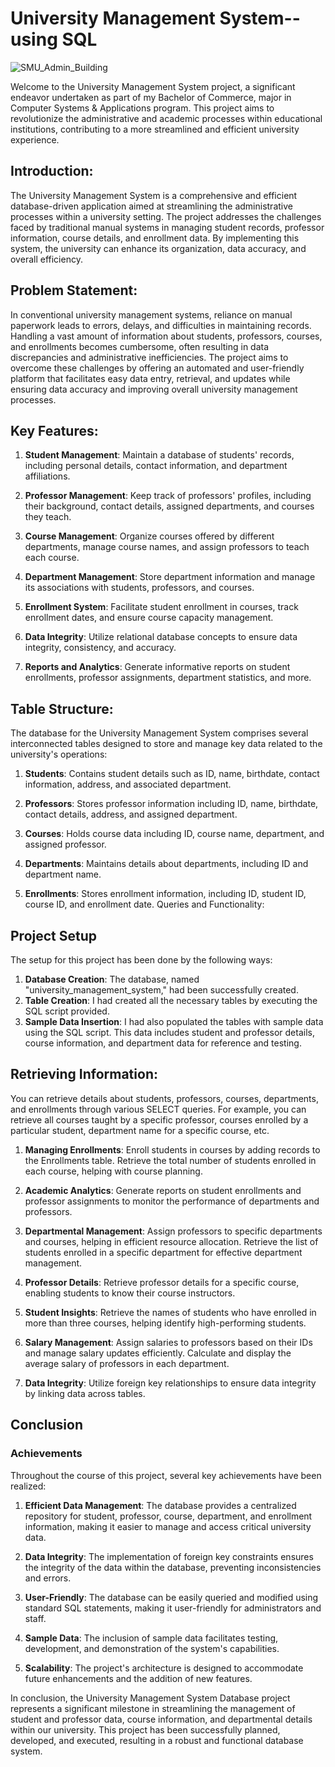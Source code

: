 # University Management System--using SQL
![SMU_Admin_Building](https://github.com/preemaldsouzaa/University-Management-System---SQL/assets/117831091/bdd6c01f-0260-4763-a1c5-deeb27602bb0)

Welcome to the University Management System project, a significant endeavor undertaken as part of my Bachelor of Commerce, major in Computer Systems & Applications program. This project aims to revolutionize the administrative and academic processes within educational institutions, contributing to a more streamlined and efficient university experience.

## Introduction:

The University Management System is a comprehensive and efficient database-driven application aimed at streamlining the administrative processes within a university setting. The project addresses the challenges faced by traditional manual systems in managing student records, professor information, course details, and enrollment data. By implementing this system, the university can enhance its organization, data accuracy, and overall efficiency.

## Problem Statement:

In conventional university management systems, reliance on manual paperwork leads to errors, delays, and difficulties in maintaining records. Handling a vast amount of information about students, professors, courses, and enrollments becomes cumbersome, often resulting in data discrepancies and administrative inefficiencies. The project aims to overcome these challenges by offering an automated and user-friendly platform that facilitates easy data entry, retrieval, and updates while ensuring data accuracy and improving overall university management processes.

## Key Features:

1. **Student Management**: Maintain a database of students' records, including personal details, contact information, and department affiliations.

2. **Professor Management**: Keep track of professors' profiles, including their background, contact details, assigned departments, and courses they teach.

3. **Course Management**: Organize courses offered by different departments, manage course names, and assign professors to teach each course.

4. **Department Management**: Store department information and manage its associations with students, professors, and courses.

5. **Enrollment System**: Facilitate student enrollment in courses, track enrollment dates, and ensure course capacity management.

6. **Data Integrity**: Utilize relational database concepts to ensure data integrity, consistency, and accuracy.

7. **Reports and Analytics**: Generate informative reports on student enrollments, professor assignments, department statistics, and more.

## Table Structure:

The database for the University Management System comprises several interconnected tables designed to store and manage key data related to the university's operations:

1. **Students**: Contains student details such as ID, name, birthdate, contact information, address, and associated department.

2. **Professors**: Stores professor information including ID, name, birthdate, contact details, address, and assigned department.

3. **Courses**: Holds course data including ID, course name, department, and assigned professor.

4. **Departments**: Maintains details about departments, including ID and department name.

5. **Enrollments**: Stores enrollment information, including ID, student ID, course ID, and enrollment date.
Queries and Functionality:

## Project Setup
The setup for this project has been done by the following ways:

1. **Database Creation**: The database, named "university_management_system," had been successfully created.
2. **Table Creation**: I had created all the necessary tables by executing the SQL script provided.
3. **Sample Data Insertion**: I had also populated the tables with sample data using the SQL script. This data includes student and professor details, course information, and department data for reference and testing.

## Retrieving Information:
You can retrieve details about students, professors, courses, departments, and enrollments through various SELECT queries.
For example, you can retrieve all courses taught by a specific professor, courses enrolled by a particular student, department name for a specific course, etc.

1. **Managing Enrollments**:
Enroll students in courses by adding records to the Enrollments table.
Retrieve the total number of students enrolled in each course, helping with course planning.

2. **Academic Analytics**:
Generate reports on student enrollments and professor assignments to monitor the performance of departments and professors.

3. **Departmental Management**:
Assign professors to specific departments and courses, helping in efficient resource allocation.
Retrieve the list of students enrolled in a specific department for effective department management.

4. **Professor Details**:
Retrieve professor details for a specific course, enabling students to know their course instructors.

5. **Student Insights**:
Retrieve the names of students who have enrolled in more than three courses, helping identify high-performing students.

6. **Salary Management**:
Assign salaries to professors based on their IDs and manage salary updates efficiently.
Calculate and display the average salary of professors in each department.

7. **Data Integrity**:
Utilize foreign key relationships to ensure data integrity by linking data across tables.

## Conclusion
### **Achievements**
Throughout the course of this project, several key achievements have been realized:

1. **Efficient Data Management**: The database provides a centralized repository for student, professor, course, department, and enrollment information, making it easier to manage and access critical university data.

2. **Data Integrity**: The implementation of foreign key constraints ensures the integrity of the data within the database, preventing inconsistencies and errors.

3. **User-Friendly**: The database can be easily queried and modified using standard SQL statements, making it user-friendly for administrators and staff.

4. **Sample Data**: The inclusion of sample data facilitates testing, development, and demonstration of the system's capabilities.

5. **Scalability**: The project's architecture is designed to accommodate future enhancements and the addition of new features.

In conclusion, the University Management System Database project represents a significant milestone in streamlining the management of student and professor data, course information, and departmental details within our university. This project has been successfully planned, developed, and executed, resulting in a robust and functional database system.

